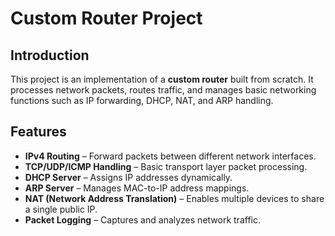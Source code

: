 # Custom Router Project

## Introduction
This project is an implementation of a **custom router** built from scratch. It processes network packets, routes traffic, and manages basic networking functions such as IP forwarding, DHCP, NAT, and ARP handling.

## Features
- **IPv4 Routing** – Forward packets between different network interfaces.
- **TCP/UDP/ICMP Handling** – Basic transport layer packet processing.
- **DHCP Server** – Assigns IP addresses dynamically.
- **ARP Server** – Manages MAC-to-IP address mappings.
- **NAT (Network Address Translation)** – Enables multiple devices to share a single public IP.
- **Packet Logging** – Captures and analyzes network traffic.
